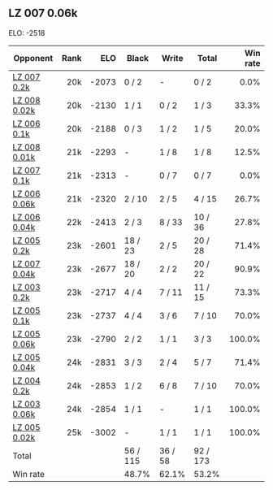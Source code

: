 ## LZ 007 0.06k ##

ELO: -2518

Opponent | Rank | ELO | Black | Write | Total | Win rate
---------|-----:|----:|-------|-------|-------|-------:
[LZ 007 0.2k](LZ%20007%200.2k.md) | 20k | -2073 | 0 / 2 | - | 0 / 2 | 0.0%
[LZ 008 0.02k](LZ%20008%200.02k.md) | 20k | -2130 | 1 / 1 | 0 / 2 | 1 / 3 | 33.3%
[LZ 006 0.1k](LZ%20006%200.1k.md) | 20k | -2188 | 0 / 3 | 1 / 2 | 1 / 5 | 20.0%
[LZ 008 0.01k](LZ%20008%200.01k.md) | 21k | -2293 | - | 1 / 8 | 1 / 8 | 12.5%
[LZ 007 0.1k](LZ%20007%200.1k.md) | 21k | -2313 | - | 0 / 7 | 0 / 7 | 0.0%
[LZ 006 0.06k](LZ%20006%200.06k.md) | 21k | -2320 | 2 / 10 | 2 / 5 | 4 / 15 | 26.7%
[LZ 006 0.04k](LZ%20006%200.04k.md) | 22k | -2413 | 2 / 3 | 8 / 33 | 10 / 36 | 27.8%
[LZ 005 0.2k](LZ%20005%200.2k.md) | 23k | -2601 | 18 / 23 | 2 / 5 | 20 / 28 | 71.4%
[LZ 007 0.04k](LZ%20007%200.04k.md) | 23k | -2677 | 18 / 20 | 2 / 2 | 20 / 22 | 90.9%
[LZ 003 0.2k](LZ%20003%200.2k.md) | 23k | -2717 | 4 / 4 | 7 / 11 | 11 / 15 | 73.3%
[LZ 005 0.1k](LZ%20005%200.1k.md) | 23k | -2737 | 4 / 4 | 3 / 6 | 7 / 10 | 70.0%
[LZ 005 0.06k](LZ%20005%200.06k.md) | 23k | -2790 | 2 / 2 | 1 / 1 | 3 / 3 | 100.0%
[LZ 005 0.04k](LZ%20005%200.04k.md) | 24k | -2831 | 3 / 3 | 2 / 4 | 5 / 7 | 71.4%
[LZ 004 0.2k](LZ%20004%200.2k.md) | 24k | -2853 | 1 / 2 | 6 / 8 | 7 / 10 | 70.0%
[LZ 003 0.06k](LZ%20003%200.06k.md) | 24k | -2854 | 1 / 1 | - | 1 / 1 | 100.0%
[LZ 005 0.02k](LZ%20005%200.02k.md) | 25k | -3002 | - | 1 / 1 | 1 / 1 | 100.0%
Total | | | 56 / 115 | 36 / 58 | 92 / 173 | 
Win rate| | | 48.7% | 62.1% | 53.2% | 

